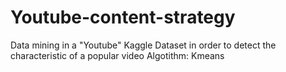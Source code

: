 # Youtube-content-strategy
Data mining in a "Youtube" Kaggle Dataset in order to detect the characteristic of a popular video 
Algotithm: Kmeans
